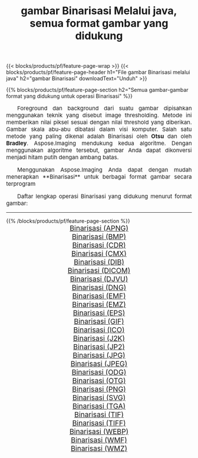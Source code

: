 ﻿---
title: gambar Binarisasi Melalui java, semua format gambar yang didukung 
weight: 3920
url: /id/java/binarize/ 
lang: id
langdirlevel: 2
locales: zh-hans,ja,it,ru,de,es,fr,nl,id,lt,pl,pt,vi,tr,ko,zh-hant,ar,hi,th,sv,cs,uk,he
description: Menggunakan Aspose.Imaging Anda dapat dengan mudah Binarisasi gambar Via java
---

{{< blocks/products/pf/feature-page-wrap >}}
{{< blocks/products/pf/feature-page-header h1="File gambar Binarisasi melalui java" h2="gambar Binarisasi" downloadText="Unduh" >}}


{{% blocks/products/pf/feature-page-section  h2="Semua gambar-gambar format yang didukung untuk operasi Binarisasi" %}}
<p align="justify" style="text-indent:2em;font-size:15px;">
Foreground dan background dari suatu gambar dipisahkan menggunakan teknik yang disebut image thresholding. Metode ini memberikan nilai piksel sesuai dengan nilai threshold yang diberikan. Gambar skala abu-abu dibatasi dalam visi komputer. Salah satu metode yang paling dikenal adalah Binarisasi oleh <b>Otsu</b> dan oleh <b>Bradley</b>. Aspose.Imaging mendukung kedua algoritme. Dengan menggunakan algoritme tersebut, gambar Anda dapat dikonversi menjadi hitam putih dengan ambang batas.
</p>
<p align="justify" style="text-indent:2em;font-size:15px;">
Menggunakan Aspose.Imaging Anda dapat dengan mudah menerapkan **Binarisasi** untuk berbagai format gambar secara terprogram
</p>
<p align="justify" style="text-indent:2em;font-size:15px;">
Daftar lengkap operasi Binarisasi yang didukung menurut format gambar:
</p>
<hr/>
{{% /blocks/products/pf/feature-page-section %}}
<div class="container-fluid productfamilypage bg-gray">
    <div class="convertypes bg-gray agp-content section">
        <div class="container">
		<div class="row other-converters" style="gap: 10px;font-size: 19px;text-align:center;">
		    <div class='col-md-2 other-converter remove-lp remove-rp'><a href="/imaging/id/java/binarize/apng/" style="padding:15px;">Binarisasi (APNG)</a></div><div class='col-md-2 other-converter remove-lp remove-rp'><a href="/imaging/id/java/binarize/bmp/" style="padding:15px;">Binarisasi (BMP)</a></div><div class='col-md-2 other-converter remove-lp remove-rp'><a href="/imaging/id/java/binarize/cdr/" style="padding:15px;">Binarisasi (CDR)</a></div><div class='col-md-2 other-converter remove-lp remove-rp'><a href="/imaging/id/java/binarize/cmx/" style="padding:15px;">Binarisasi (CMX)</a></div><div class='col-md-2 other-converter remove-lp remove-rp'><a href="/imaging/id/java/binarize/dib/" style="padding:15px;">Binarisasi (DIB)</a></div><div class='col-md-2 other-converter remove-lp remove-rp'><a href="/imaging/id/java/binarize/dicom/" style="padding:15px;">Binarisasi (DICOM)</a></div><div class='col-md-2 other-converter remove-lp remove-rp'><a href="/imaging/id/java/binarize/djvu/" style="padding:15px;">Binarisasi (DJVU)</a></div><div class='col-md-2 other-converter remove-lp remove-rp'><a href="/imaging/id/java/binarize/dng/" style="padding:15px;">Binarisasi (DNG)</a></div><div class='col-md-2 other-converter remove-lp remove-rp'><a href="/imaging/id/java/binarize/emf/" style="padding:15px;">Binarisasi (EMF)</a></div><div class='col-md-2 other-converter remove-lp remove-rp'><a href="/imaging/id/java/binarize/emz/" style="padding:15px;">Binarisasi (EMZ)</a></div><div class='col-md-2 other-converter remove-lp remove-rp'><a href="/imaging/id/java/binarize/eps/" style="padding:15px;">Binarisasi (EPS)</a></div><div class='col-md-2 other-converter remove-lp remove-rp'><a href="/imaging/id/java/binarize/gif/" style="padding:15px;">Binarisasi (GIF)</a></div><div class='col-md-2 other-converter remove-lp remove-rp'><a href="/imaging/id/java/binarize/ico/" style="padding:15px;">Binarisasi (ICO)</a></div><div class='col-md-2 other-converter remove-lp remove-rp'><a href="/imaging/id/java/binarize/j2k/" style="padding:15px;">Binarisasi (J2K)</a></div><div class='col-md-2 other-converter remove-lp remove-rp'><a href="/imaging/id/java/binarize/jp2/" style="padding:15px;">Binarisasi (JP2)</a></div><div class='col-md-2 other-converter remove-lp remove-rp'><a href="/imaging/id/java/binarize/jpg/" style="padding:15px;">Binarisasi (JPG)</a></div><div class='col-md-2 other-converter remove-lp remove-rp'><a href="/imaging/id/java/binarize/jpeg/" style="padding:15px;">Binarisasi (JPEG)</a></div><div class='col-md-2 other-converter remove-lp remove-rp'><a href="/imaging/id/java/binarize/odg/" style="padding:15px;">Binarisasi (ODG)</a></div><div class='col-md-2 other-converter remove-lp remove-rp'><a href="/imaging/id/java/binarize/otg/" style="padding:15px;">Binarisasi (OTG)</a></div><div class='col-md-2 other-converter remove-lp remove-rp'><a href="/imaging/id/java/binarize/png/" style="padding:15px;">Binarisasi (PNG)</a></div><div class='col-md-2 other-converter remove-lp remove-rp'><a href="/imaging/id/java/binarize/svg/" style="padding:15px;">Binarisasi (SVG)</a></div><div class='col-md-2 other-converter remove-lp remove-rp'><a href="/imaging/id/java/binarize/tga/" style="padding:15px;">Binarisasi (TGA)</a></div><div class='col-md-2 other-converter remove-lp remove-rp'><a href="/imaging/id/java/binarize/tif/" style="padding:15px;">Binarisasi (TIF)</a></div><div class='col-md-2 other-converter remove-lp remove-rp'><a href="/imaging/id/java/binarize/tiff/" style="padding:15px;">Binarisasi (TIFF)</a></div><div class='col-md-2 other-converter remove-lp remove-rp'><a href="/imaging/id/java/binarize/webp/" style="padding:15px;">Binarisasi (WEBP)</a></div><div class='col-md-2 other-converter remove-lp remove-rp'><a href="/imaging/id/java/binarize/wmf/" style="padding:15px;">Binarisasi (WMF)</a></div><div class='col-md-2 other-converter remove-lp remove-rp'><a href="/imaging/id/java/binarize/wmz/" style="padding:15px;">Binarisasi (WMZ)</a></div>
                </div>
        </div>
    </div>
</div>
<br/>
